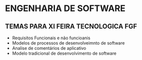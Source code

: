 # ENGENHARIA DE SOFTWARE

## TEMAS PARA XI FEIRA TECNOLOGICA FGF 

- Requisitos Funcionais e não funcioanis
- Modelos de processos de desenvolveimnto de software
- Analise de comentários de aplicativo
- Modelo tradicional de desenvolvimento de software
